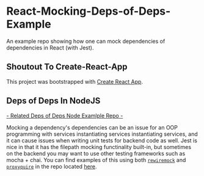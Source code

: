 # React-Mocking-Deps-of-Deps-Example
An example repo showing how one can mock dependencies of dependencies in React (with Jest).

## Shoutout To Create-React-App
This project was bootstrapped with [Create React App](https://github.com/facebook/create-react-app).

## Deps of Deps In NodeJS

[- Related Deps of Deps Node Examlple Repo -](https://github.com/JimTheMan/NodeJS-Mocking-Deps-of-Deps-Example)

Mocking a dependency's dependencies can be an issue for an OOP programming with services instantiating services instantiating services, and it can cause issues when writing unit tests for backend code as well. Jest is nice in that it has the filepath mocking functinality built-in, but sometimes on the backend you may want to use other testing frameworks such as mocha + chai. You can find examples of this using both [`rewiremock`](https://github.com/theKashey/rewiremock) and [`proxyquire`](https://github.com/thlorenz/proxyquire) in the repo located [here](https://github.com/JimTheMan/NodeJS-Mocking-Deps-of-Deps-Example). 
